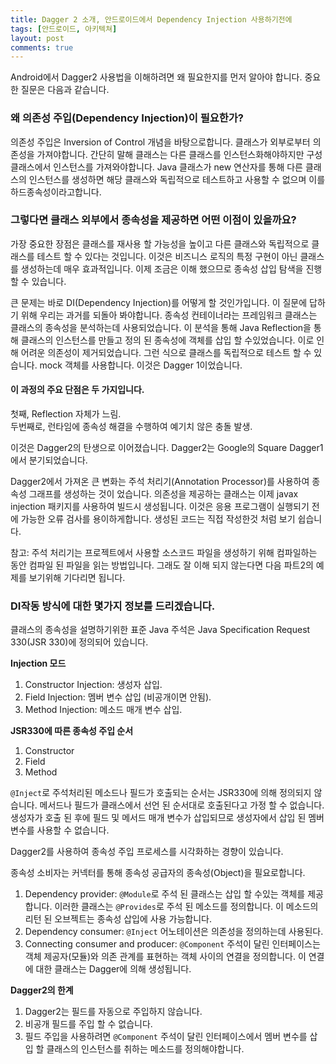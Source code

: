 ```yaml
---
title: Dagger 2 소개, 안드로이드에서 Dependency Injection 사용하기전에
tags: [안드로이드, 아키텍쳐]
layout: post
comments: true
---
```


Android에서 Dagger2 사용법을 이해하려면 왜 필요한지를 먼저 알아야 합니다. 중요한 질문은 다음과 같습니다.

### 왜 의존성 주입(Dependency Injection)이 필요한가?
의존성 주입은 Inversion of Control 개념을 바탕으로합니다. 클래스가 외부로부터 의존성을 가져야합니다. 간단히 말해 클래스는 다른 클래스를 인스턴스화해야하지만 구성 클래스에서 인스턴스를 가져와야합니다. Java 클래스가 new 연산자를 통해 다른 클래스의 인스턴스를 생성하면 해당 클래스와 독립적으로 테스트하고 사용할 수 없으며 이를 하드종속성이라고합니다.  


### 그렇다면 클래스 외부에서 종속성을 제공하면 어떤 이점이 있을까요?
가장 중요한 장점은 클래스를 재사용 할 가능성을 높이고 다른 클래스와 독립적으로 클래스를 테스트 할 수 있다는 것입니다. 이것은 비즈니스 로직의 특정 구현이 아닌 클래스를 생성하는데 매우 효과적입니다. 이제 조금은 이해 했으므로 종속성 삽입 탐색을 진행할 수 있습니다.  

큰 문제는 바로 DI(Dependency Injection)를 어떻게 할 것인가입니다.
이 질문에 답하기 위해 우리는 과거를 되돌아 봐야합니다. 종속성 컨테이너라는 프레임워크 클래스는 클래스의 종속성을 분석하는데 사용되었습니다. 이 분석을 통해 Java Reflection을 통해 클래스의 인스턴스를 만들고 정의 된 종속성에 객체를 삽입 할 수있었습니다. 이로 인해 어려운 의존성이 제거되었습니다. 그런 식으로 클래스를 독립적으로 테스트 할 수 있습니다. mock 객체를 사용합니다. 이것은 Dagger 1이었습니다.


#### 이 과정의 주요 단점은 두 가지입니다.
첫째, Reflection 자체가 느림.  
두번째로, 런타임에 종속성 해결을 수행하여 예기치 않은 충돌 발생.  

이것은 Dagger2의 탄생으로 이어졌습니다. Dagger2는 Google의 Square Dagger1에서 분기되었습니다.

Dagger2에서 가져온 큰 변화는 주석 처리기(Annotation Processor)를 사용하여 종속성 그래프를 생성하는 것이 었습니다. 의존성을 제공하는 클래스는 이제 javax injection 패키지를 사용하여 빌드시 생성됩니다. 이것은 응용 프로그램이 실행되기 전에 가능한 오류 검사를 용이하게합니다. 생성된 코드는 직접 작성한것 처럼 보기 쉽습니다.

참고: 주석 처리기는 프로젝트에서 사용할 소스코드 파일을 생성하기 위해 컴파일하는 동안 컴파일 된 파일을 읽는 방법입니다.
그래도 잘 이해 되지 않는다면 다음 파트2의 예제를 보기위해 기다리면 됩니다.


### DI작동 방식에 대한 몇가지 정보를 드리겠습니다.
클래스의 종속성을 설명하기위한 표준 Java 주석은 Java Specification Request 330(JSR 330)에 정의되어 있습니다.

**Injection 모드**
1. Constructor Injection: 생성자 삽입.
2. Field Injection: 멤버 변수 삽입 (비공개이면 안됨).
3. Method Injection: 메소드 매개 변수 삽입.  

**JSR330에 따른 종속성 주입 순서**
1. Constructor
2. Field
3. Method


`@Inject`로 주석처리된 메소드나 필드가 호출되는 순서는 JSR330에 의해 정의되지 않습니다. 메서드나 필드가 클래스에서 선언 된 순서대로 호출된다고 가정 할 수 없습니다. 생성자가 호출 된 후에 필드 및 메서드 매개 변수가 삽입되므로 생성자에서 삽입 된 멤버 변수를 사용할 수 없습니다.

Dagger2를 사용하여 종속성 주입 프로세스를 시각화하는 경향이 있습니다.

종속성 소비자는 커넥터를 통해 종속성 공급자의 종속성(Object)을 필요로합니다.
1. Dependency provider: `@Module`로 주석 된 클래스는 삽입 할 수있는 객체를 제공합니다. 이러한 클래스는 `@Provides`로 주석 된 메소드를 정의합니다. 이 메소드의 리턴 된 오브젝트는 종속성 삽입에 사용 가능합니다.
2. Dependency consumer: `@Inject` 어노테이션은 의존성을 정의하는데 사용된다.
3. Connecting consumer and producer: `@Component` 주석이 달린 인터페이스는 객체 제공자(모듈)와 의존 관계를 표현하는 객체 사이의 연결을 정의합니다. 이 연결에 대한 클래스는 Dagger에 의해 생성됩니다.  

**Dagger2의 한계**
1. Dagger2는 필드를 자동으로 주입하지 않습니다.
2. 비공개 필드를 주입 할 수 없습니다.
3. 필드 주입을 사용하려면 `@Component` 주석이 달린 인터페이스에서 멤버 변수를 삽입 할 클래스의 인스턴스를 취하는 메소드를 정의해야합니다.

